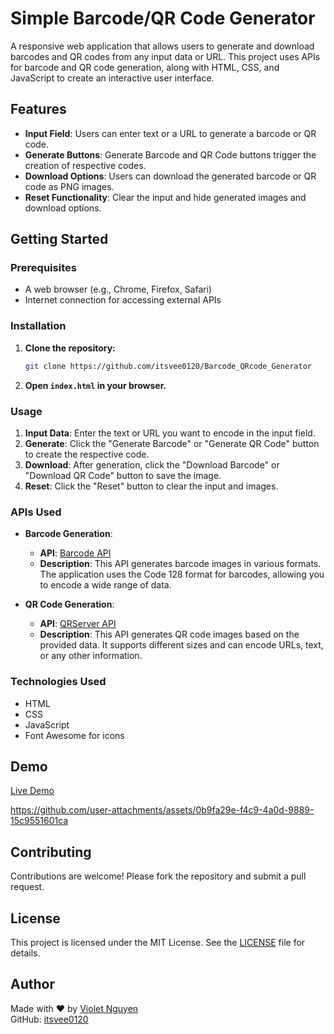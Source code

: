 # Simple Barcode/QR Code Generator

A responsive web application that allows users to generate and download barcodes and QR codes from any input data or URL. This project uses APIs for barcode and QR code generation, along with HTML, CSS, and JavaScript to create an interactive user interface.

## Features

- **Input Field**: Users can enter text or a URL to generate a barcode or QR code.
- **Generate Buttons**: Generate Barcode and QR Code buttons trigger the creation of respective codes.
- **Download Options**: Users can download the generated barcode or QR code as PNG images.
- **Reset Functionality**: Clear the input and hide generated images and download options.

## Getting Started

### Prerequisites

- A web browser (e.g., Chrome, Firefox, Safari)
- Internet connection for accessing external APIs

### Installation

1. **Clone the repository:**

   ```bash
   git clone https://github.com/itsvee0120/Barcode_QRcode_Generator
   ```

2. **Open `index.html` in your browser.**

### Usage

1. **Input Data**: Enter the text or URL you want to encode in the input field.
2. **Generate**: Click the "Generate Barcode" or "Generate QR Code" button to create the respective code.
3. **Download**: After generation, click the "Download Barcode" or "Download QR Code" button to save the image.
4. **Reset**: Click the "Reset" button to clear the input and images.

### APIs Used

- **Barcode Generation**:

  - **API**: [Barcode API](https://barcodeapi.org/api.html)
  - **Description**: This API generates barcode images in various formats. The application uses the Code 128 format for barcodes, allowing you to encode a wide range of data.

- **QR Code Generation**:
  - **API**: [QRServer API](https://goqr.me/api/)
  - **Description**: This API generates QR code images based on the provided data. It supports different sizes and can encode URLs, text, or any other information.

### Technologies Used

- HTML
- CSS
- JavaScript
- Font Awesome for icons

## Demo

[Live Demo](https://itsvee0120.github.io/Barcode_QRcode_Generator/)



https://github.com/user-attachments/assets/0b9fa29e-f4c9-4a0d-9889-15c9551601ca



## Contributing

Contributions are welcome! Please fork the repository and submit a pull request.

## License

This project is licensed under the MIT License. See the [LICENSE](LICENSE) file for details.

## Author

Made with ❤️ by [Violet Nguyen](https://linkedin.com/in/violetnguyen0120/)  
GitHub: [itsvee0120](https://github.com/itsvee0120)

